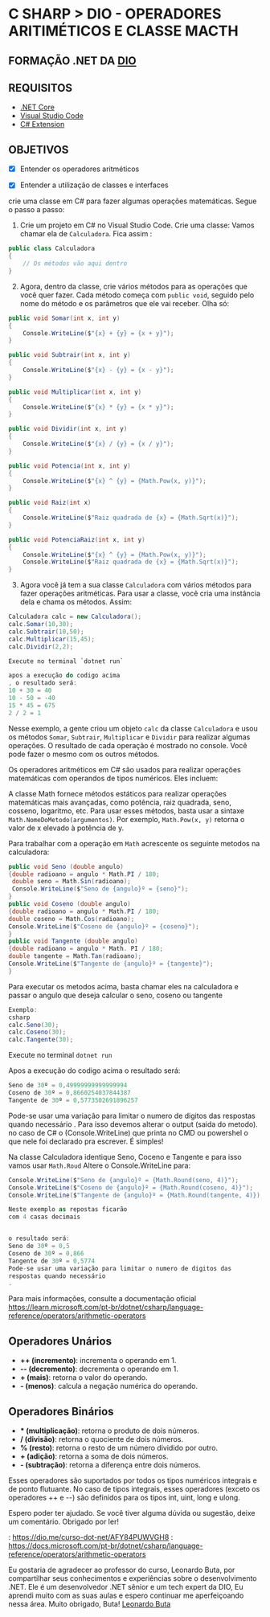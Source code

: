 

# C SHARP > DIO - OPERADORES ARITIMÉTICOS E CLASSE MACTH

## FORMAÇÃO .NET DA [DIO](https://dio.me/curso-dot-net/AFY84PUWVGH8)


## REQUISITOS
- [.NET Core](https://dotnet.microsoft.com/download)
- [Visual Studio Code](https://code.visualstudio.com/download)
- [C# Extension](https://marketplace.visualstudio.com/items?itemName=ms-dotnettools.csharp)

## OBJETIVOS

- [x] Entender os operadores aritméticos
- [x] Entender a utilização de classes e interfaces


crie uma classe em C# para fazer algumas operações matemáticas. Segue o passo a passo:
1. Crie um projeto em C# no Visual Studio Code.
Crie uma classe:
Vamos chamar ela de `Calculadora`. Fica assim :

```csharp
public class Calculadora
{
    // Os métodos vão aqui dentro
}
```

2. Agora, dentro da classe, crie vários métodos para as operações que você quer fazer. Cada método começa com `public void`, seguido pelo nome do método e os parâmetros que ele vai receber. Olha só:

```csharp
public void Somar(int x, int y)
{
    Console.WriteLine($"{x} + {y} = {x + y}");
}

public void Subtrair(int x, int y)
{
    Console.WriteLine($"{x} - {y} = {x - y}");
}

public void Multiplicar(int x, int y)
{
    Console.WriteLine($"{x} * {y} = {x * y}");
}

public void Dividir(int x, int y)
{
    Console.WriteLine($"{x} / {y} = {x / y}");
}

public void Potencia(int x, int y)
{
    Console.WriteLine($"{x} ^ {y} = {Math.Pow(x, y)}");
}

public void Raiz(int x)
{
    Console.WriteLine($"Raiz quadrada de {x} = {Math.Sqrt(x)}");
}

public void PotenciaRaiz(int x, int y)
{
    Console.WriteLine($"{x} ^ {y} = {Math.Pow(x, y)}");
    Console.WriteLine($"Raiz quadrada de {x} = {Math.Sqrt(x)}");
}
```

3. Agora você já tem a sua classe `Calculadora` com vários métodos para fazer operações aritméticas. Para usar a classe, você cria uma instância dela e chama os métodos. Assim:

```csharp
Calculadora calc = new Calculadora();
calc.Somar(10,30);
calc.Subtrair(10,50);
calc.Multiplicar(15,45);
calc.Dividir(2,2);

Execute no terminal `dotnet run`

apos a execução do codigo acima
, o resultado será:
10 + 30 = 40
10 - 50 = -40
15 * 45 = 675
2 / 2 = 1

```

Nesse exemplo, a gente criou um objeto `calc` da classe `Calculadora` e usou os métodos `Somar`, `Subtrair`, `Multiplicar` e `Dividir` para realizar algumas operações. O resultado de cada operação é mostrado no console. Você pode fazer o mesmo com os outros métodos.

Os operadores aritméticos em C# são usados para realizar operações matemáticas com operandos de tipos numéricos. Eles incluem:

A classe Math fornece métodos estáticos para realizar operações matemáticas mais avançadas, como potência, raiz quadrada, seno, cosseno, logaritmo, etc. Para usar esses métodos, basta usar a sintaxe `Math.NomeDoMetodo(argumentos)`. Por exemplo, `Math.Pow(x, y)` retorna o valor de x elevado à potência de y.

Para trabalhar com a operação em `Math` acrescente os seguinte metodos na calculadora:

```csharp
public void Seno (double angulo)                        
{double radioano = angulo * Math.PI / 180;
 double seno = Math.Sin(radioano);
 Console.WriteLine($"Seno de {angulo}º = {seno}");
}
public void Coseno (double angulo)
{double radioano = angulo * Math.PI / 180;
double coseno = Math.Cos(radioano);
Console.WriteLine($"Coseno de {angulo}º = {coseno}");
}
public void Tangente (double angulo)
{double radioano = angulo * Math. PI / 180;
double tangente = Math.Tan(radioano);
Console.WriteLine($"Tangente de {angulo}º = {tangente}");
}
```

Para executar os metodos acima, basta chamar eles na calculadora e
passar o angulo que deseja calcular o seno, coseno ou tangente
```csharp
Exemplo:
csharp
calc.Seno(30);
calc.Coseno(30);
calc.Tangente(30);
```

Execute no terminal `dotnet run`

Apos a execução do codigo acima
o resultado será:
```csharp
Seno de 30º = 0,49999999999999994
Coseno de 30º = 0,8660254037844387
Tangente de 30º = 0,5773502691896257
```

Pode-se usar uma variação para limitar o numero de digitos das respostas quando necessário
.
Para isso devemos alterar o output (saida do metodo).
no caso de C# o (Console.WriteLine) que printa no CMD ou powershel o que nele foi declarado pra escrever. 
É simples!

Na classe Calculadora identique Seno, Coceno e Tangente
e para isso vamos usar `Math.Roud`
Altere o Console.WriteLine para:

```csharp
Console.WriteLine($"Seno de {angulo}º = {Math.Round(seno, 4)}");
Console.WriteLine($"Coseno de {angulo}º = {Math.Round(coseno, 4)}");
Console.WriteLine($"Tangente de {angulo}º = {Math.Round(tangente, 4)});

Neste exemplo as repostas ficarão
com 4 casas decimais


o resultado será:
Seno de 30º = 0,5
Coseno de 30º = 0,866
Tangente de 30º = 0,5774
Pode-se usar uma variação para limitar o numero de digitos das
respostas quando necessário
.
```




Para mais informações, consulte a documentação oficial
https://learn.microsoft.com/pt-br/dotnet/csharp/language-reference/operators/arithmetic-operators

## Operadores Unários

- **++ (incremento)**: incrementa o operando em 1.
- **-- (decremento)**: decrementa o operando em 1.
- **+ (mais)**: retorna o valor do operando.
- **- (menos)**: calcula a negação numérica do operando.

## Operadores Binários

- **\* (multiplicação)**: retorna o produto de dois números.
- **/ (divisão)**: retorna o quociente de dois números.
- **% (resto)**: retorna o resto de um número dividido por outro.
- **+ (adição)**: retorna a soma de dois números.
- **- (subtração)**: retorna a diferença entre dois números.

Esses operadores são suportados por todos os tipos numéricos integrais e de ponto flutuante. No caso de tipos integrais, esses operadores (exceto os operadores ++ e --) são definidos para os tipos int, uint, long e ulong.

Espero poder ter ajudado. Se você tiver alguma dúvida ou sugestão, deixe um comentário. Obrigado por ler!

: https://dio.me/curso-dot-net/AFY84PUWVGH8
: https://docs.microsoft.com/pt-br/dotnet/csharp/language-reference/operators/arithmetic-operators


Eu gostaria de agradecer ao professor do curso, Leonardo Buta, por compartilhar seus conhecimentos e experiências sobre o desenvolvimento .NET. Ele é um desenvolvedor .NET sênior e um tech expert da DIO, Eu aprendi muito com as suas aulas e espero continuar me aperfeiçoando nessa área. Muito obrigado, Buta!
[Leonardo Buta](https://github.com/leonardo-buta)
